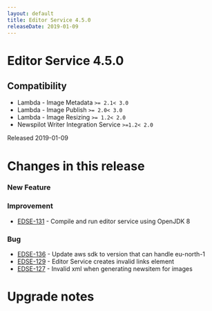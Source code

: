 ```yaml
---
layout: default
title: Editor Service 4.5.0
releaseDate: 2019-01-09
---
```

<div class="jumbotron">
    <h1>Editor Service 4.5.0</h1>    
    <h2>Compatibility</h2>
    <ul>
        <li>Lambda - Image Metadata <code>>= 2.1</code><code>< 3.0</code></li>
        <li>Lambda - Image Publish <code>>= 2.0</code><code>< 3.0</code></li>
        <li>Lambda - Image Resizing <code>>= 1.2</code><code>< 2.0</code></li>
        <li>Newspilot Writer Integration Service <code>>=1.2</code><code>< 2.0</code></li>
    </ul>
</div>

Released 2019-01-09

 

# Changes in this release  


### New Feature 



### Improvement 

 * [EDSE-131](https://jira.infomaker.se/browse/EDSE-131) - Compile and run editor service using OpenJDK 8 


### Bug 

 * [EDSE-136](https://jira.infomaker.se/browse/EDSE-136) - Update aws sdk to version that can handle eu-north-1 
 * [EDSE-129](https://jira.infomaker.se/browse/EDSE-129) - Editor Service creates invalid links element 
 * [EDSE-127](https://jira.infomaker.se/browse/EDSE-127) - Invalid xml when generating newsitem for images 




# Upgrade notes  
                 

